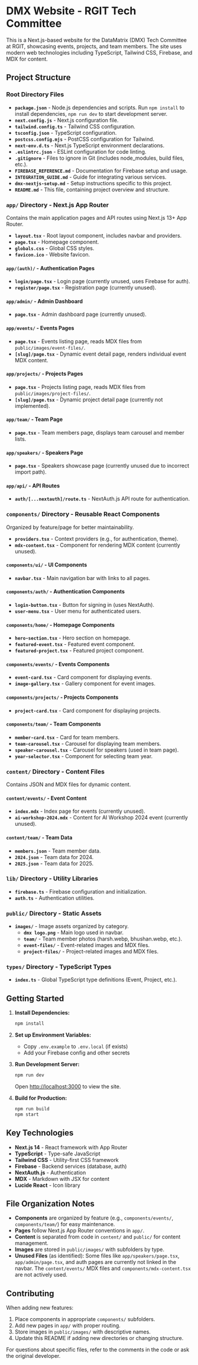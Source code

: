 # DMX Website - RGIT Tech Committee

This is a Next.js-based website for the DataMatrix (DMX) Tech Committee at RGIT, showcasing events, projects, and team members. The site uses modern web technologies including TypeScript, Tailwind CSS, Firebase, and MDX for content.

## Project Structure

### Root Directory Files
- **`package.json`** - Node.js dependencies and scripts. Run `npm install` to install dependencies, `npm run dev` to start development server.
- **`next.config.js`** - Next.js configuration file.
- **`tailwind.config.ts`** - Tailwind CSS configuration.
- **`tsconfig.json`** - TypeScript configuration.
- **`postcss.config.mjs`** - PostCSS configuration for Tailwind.
- **`next-env.d.ts`** - Next.js TypeScript environment declarations.
- **`.eslintrc.json`** - ESLint configuration for code linting.
- **`.gitignore`** - Files to ignore in Git (includes node_modules, build files, etc.).
- **`FIREBASE_REFERENCE.md`** - Documentation for Firebase setup and usage.
- **`INTEGRATION_GUIDE.md`** - Guide for integrating various services.
- **`dmx-nextjs-setup.md`** - Setup instructions specific to this project.
- **`README.md`** - This file, containing project overview and structure.

### `app/` Directory - Next.js App Router
Contains the main application pages and API routes using Next.js 13+ App Router.

- **`layout.tsx`** - Root layout component, includes navbar and providers.
- **`page.tsx`** - Homepage component.
- **`globals.css`** - Global CSS styles.
- **`favicon.ico`** - Website favicon.

#### `app/(auth)/` - Authentication Pages
- **`login/page.tsx`** - Login page (currently unused, uses Firebase for auth).
- **`register/page.tsx`** - Registration page (currently unused).

#### `app/admin/` - Admin Dashboard
- **`page.tsx`** - Admin dashboard page (currently unused).

#### `app/events/` - Events Pages
- **`page.tsx`** - Events listing page, reads MDX files from `public/images/event-files/`.
- **`[slug]/page.tsx`** - Dynamic event detail page, renders individual event MDX content.

#### `app/projects/` - Projects Pages
- **`page.tsx`** - Projects listing page, reads MDX files from `public/images/project-files/`.
- **`[slug]/page.tsx`** - Dynamic project detail page (currently not implemented).

#### `app/team/` - Team Page
- **`page.tsx`** - Team members page, displays team carousel and member lists.

#### `app/speakers/` - Speakers Page
- **`page.tsx`** - Speakers showcase page (currently unused due to incorrect import path).

#### `app/api/` - API Routes
- **`auth/[...nextauth]/route.ts`** - NextAuth.js API route for authentication.

### `components/` Directory - Reusable React Components
Organized by feature/page for better maintainability.

- **`providers.tsx`** - Context providers (e.g., for authentication, theme).
- **`mdx-content.tsx`** - Component for rendering MDX content (currently unused).

#### `components/ui/` - UI Components
- **`navbar.tsx`** - Main navigation bar with links to all pages.

#### `components/auth/` - Authentication Components
- **`login-button.tsx`** - Button for signing in (uses NextAuth).
- **`user-menu.tsx`** - User menu for authenticated users.

#### `components/home/` - Homepage Components
- **`hero-section.tsx`** - Hero section on homepage.
- **`featured-event.tsx`** - Featured event component.
- **`featured-project.tsx`** - Featured project component.

#### `components/events/` - Events Components
- **`event-card.tsx`** - Card component for displaying events.
- **`image-gallery.tsx`** - Gallery component for event images.

#### `components/projects/` - Projects Components
- **`project-card.tsx`** - Card component for displaying projects.

#### `components/team/` - Team Components
- **`member-card.tsx`** - Card for team members.
- **`team-carousel.tsx`** - Carousel for displaying team members.
- **`speaker-carousel.tsx`** - Carousel for speakers (used in team page).
- **`year-selector.tsx`** - Component for selecting team year.

### `content/` Directory - Content Files
Contains JSON and MDX files for dynamic content.

#### `content/events/` - Event Content
- **`index.mdx`** - Index page for events (currently unused).
- **`ai-workshop-2024.mdx`** - Content for AI Workshop 2024 event (currently unused).

#### `content/team/` - Team Data
- **`members.json`** - Team member data.
- **`2024.json`** - Team data for 2024.
- **`2025.json`** - Team data for 2025.

### `lib/` Directory - Utility Libraries
- **`firebase.ts`** - Firebase configuration and initialization.
- **`auth.ts`** - Authentication utilities.

### `public/` Directory - Static Assets
- **`images/`** - Image assets organized by category.
  - **`dmx logo.png`** - Main logo used in navbar.
  - **`team/`** - Team member photos (harsh.webp, bhushan.webp, etc.).
  - **`event-files/`** - Event-related images and MDX files.
  - **`project-files/`** - Project-related images and MDX files.

### `types/` Directory - TypeScript Types
- **`index.ts`** - Global TypeScript type definitions (Event, Project, etc.).

## Getting Started

1. **Install Dependencies:**
   ```bash
   npm install
   ```

2. **Set up Environment Variables:**
   - Copy `.env.example` to `.env.local` (if exists)
   - Add your Firebase config and other secrets

3. **Run Development Server:**
   ```bash
   npm run dev
   ```
   Open [http://localhost:3000](http://localhost:3000) to view the site.

4. **Build for Production:**
   ```bash
   npm run build
   npm start
   ```

## Key Technologies

- **Next.js 14** - React framework with App Router
- **TypeScript** - Type-safe JavaScript
- **Tailwind CSS** - Utility-first CSS framework
- **Firebase** - Backend services (database, auth)
- **NextAuth.js** - Authentication
- **MDX** - Markdown with JSX for content
- **Lucide React** - Icon library

## File Organization Notes

- **Components** are organized by feature (e.g., `components/events/`, `components/team/`) for easy maintenance.
- **Pages** follow Next.js App Router conventions in `app/`.
- **Content** is separated from code in `content/` and `public/` for content management.
- **Images** are stored in `public/images/` with subfolders by type.
- **Unused Files** (as identified): Some files like `app/speakers/page.tsx`, `app/admin/page.tsx`, and auth pages are currently not linked in the navbar. The `content/events/` MDX files and `components/mdx-content.tsx` are not actively used.

## Contributing

When adding new features:
1. Place components in appropriate `components/` subfolders.
2. Add new pages in `app/` with proper routing.
3. Store images in `public/images/` with descriptive names.
4. Update this README if adding new directories or changing structure.

For questions about specific files, refer to the comments in the code or ask the original developer.
